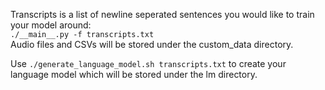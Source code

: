 Transcripts is a list of newline seperated sentences you would like to train your model around:  
`./__main__.py -f transcripts.txt`  
Audio files and CSVs will be stored under the custom_data directory.  

Use `./generate_language_model.sh transcripts.txt` to create your language model which will be stored under the lm directory.
